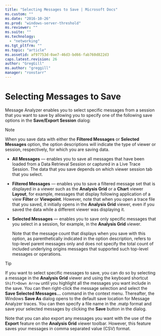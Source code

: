 ```yaml
---
title: "Selecting Messages to Save | Microsoft Docs"
ms.custom: ""
ms.date: "2016-10-26"
ms.prod: "windows-server-threshold"
ms.reviewer: ""
ms.suite: ""
ms.technology: 
  - "networking"
ms.tgt_pltfrm: ""
ms.topic: "article"
ms.assetid: af97753d-0ae7-46d3-bd66-fab760d822d3
caps.latest.revision: 26
author: "GregGill"
ms.author: "greggill"
manager: "ronstarr"
---
```

# Selecting Messages to Save
Message Analyzer enables you to select specific messages from a session that you want to save by allowing you to specify one of the following save options in the **Save/Export Session** dialog:  
  
> [!NOTE]
>  When you save data with either the **Filtered Messages** or **Selected Messages** option, the option descriptions will indicate the type of viewer or session, respectively, for which you are saving data.  
  
-   **All Messages** — enables you to save all messages that have been loaded from a Data Retrieval Session or captured in a Live Trace Session. The data that you save depends on which viewer session tab that you select.  
  
-   **Filtered Messages** — enables you to save a filtered message set that is displayed in a viewer such as the **Analysis Grid** or a **Chart** viewer **Layout**, for example, messages that display following application of a view **Filter** or **Viewpoint**. However, note that when you open a trace file that you saved, it initially opens in the **Analysis Grid** viewer, even if you saved the data while a different viewer was displaying it.  
  
-   **Selected Messages** — enables you to save only specific messages that you select in a session, for example, in the **Analysis Grid** viewer.  
  
     Note that the message count that displays when you save with this option, as parenthetically indicated in the option description, refers to top-level parent messages only and does not specify the total count of included underlying origins messages that supported such top-level messages or operations.  
  
> [!TIP]
>  If you want to select specific messages to save, you can do so by selecting a message in the **Analysis Grid** viewer and using the keyboard shortcut `Shift+Down Arrow` until you highlight all the messages you want include in the save. You can then right-click the message selection and select the **Save Selected Messages…** command in the context menu. Thereafter, the Windows **Save As** dialog opens to the default save location for Message Analyzer traces. You can then specify a file name in the .matp format and save your selected messages by clicking the **Save** button in the dialog.  
>   
>  Note that you can also export any messages you want with the use of the **Export** feature on the **Analysis Grid** viewer toolbar. However, this feature saves your messages in comma separated value (CSV) format.